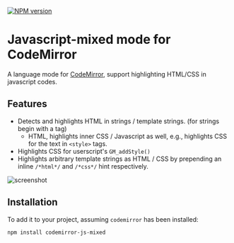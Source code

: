 [![NPM version](https://img.shields.io/npm/v/codemirror-js-mixed?color=blue)](https://www.npmjs.com/package/codemirror-js-mixed)

# Javascript-mixed mode for CodeMirror

A language mode for [CodeMirror](https://codemirror.net/), support highlighting HTML/CSS in javascript codes.

## Features
- Detects and highlights HTML in strings / template strings. (for strings begin with a tag)
    - HTML, highlights inner CSS / Javascript as well, e.g., highlights CSS for the text in `<style>` tags.
- Highlights CSS for userscript's `GM_addStyle()`
- Highlights arbitrary template strings as HTML / CSS by prepending an inline `/*html*/` and `/*css*/` hint respectively.

![screenshot](https://user-images.githubusercontent.com/250644/87232467-299d0380-c374-11ea-80af-539d65248ed7.png)

## Installation
To add it to your project, assuming `codemirror` has been installed:

```
npm install codemirror-js-mixed
```
